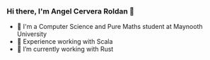 ### Hi there, I'm Angel Cervera Roldan 👋
- 🦧 I'm a Computer Science and Pure Maths student at Maynooth University
- 🐥 Experience working with Scala
- 🐣 I’m currently working with Rust
